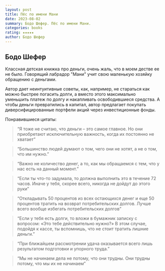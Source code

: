```yaml
---
layout: post
title: Пёс по имени Мани
date: 2023-08-02
summary: Бодо Шефер. Пёс по имени Мани.
categories: books
rating: ★★★★★
author: Бодо Шефер
---
```


Бодо Шефер
----------

Классная детская книжка про деньги, очень жаль, что в моем дестве ее не было. Говорящий лабрадор "Мани" учит свою маленькую хозяйку обращению с деньгами.

Автор дает неинтуитивные советы, как, например, не стараться как можно быстрее погасить долги, а вместо этого максимально уменьшить платеж по долгу и накапливать освободившиеся средства. А чтобы деньги превратились в капитал, автор предлагает покупать диверсифицированные портфели акций через инвестиционные фонды.

Понравившиеся цитаты:

> “Я тоже не считаю, что деньги – это самое главное. Но они приобретают исключительную важность, когда их постоянно не хватает”

> “Большинство людей думают о том, чего они не хотят, а не о том, что им нужно.”

> “Важно не количество денег, а то, как мы обращаемся с тем, что у нас есть на данный момент.”

> “Если ты что-то задумала, то должна выполнить это в течение 72 часов. Иначе у тебя, скорее всего, никогда не дойдут до этого руки”

> “Откладывать 50 процентов из всех остающихся денег и еще 50 процентов тратить на возврат потребительских долгов. Лучше всего вообще избегать потребительских долгов”

> “Если у тебя есть долги, то вложи в бумажник записку с вопросом: «Это тебе действительно нужно?» В этом случае, подойдя к кассе, ты вспомнишь, что не стоит тратить лишние деньги.”

> “При ближайшем рассмотрении удача оказывается всего лишь результатом подготовки и упорного труда.”

> “Мы не начинаем дела не потому, что они трудны. Они трудны потому, что мы их не начинаем”
